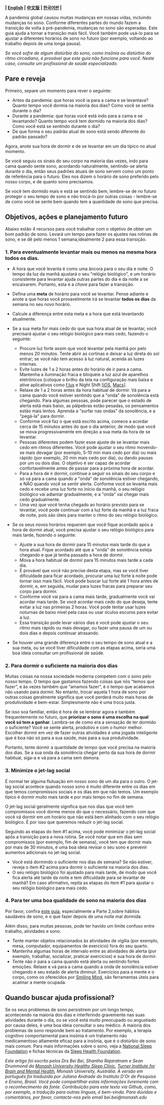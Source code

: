 
**| [English](https://github.com/beisci/SleepInfo/blob/master/sleep_transition.md) | [中文版](https://github.com/beisci/SleepInfo/blob/master/sleep_transition_cn.md) | [한국어판](https://github.com/beisci/SleepInfo/blob/master/sleep_transition_kr.md) |**

A pandemia global causou muitas mudanças em nossas vidas, incluindo mudanças no sono. Conforme diferentes partes do mundo fazem a transição de volta à pré-pandemia, mudanças no sono são esperadas. Este guia ajuda a tornar a transição mais fácil. Você também pode usá-lo para se ajustar a diferentes horários de sono no futuro (por exemplo, voltando ao trabalho depois de uma longa pausa). 

_Se você sofre de algum distúrbio do sono, como insônia ou distúrbio do ritmo circadiano, é provável que este guia não funcione para você. Neste caso, consulte um profissional de saúde especializado._

## Pare e reveja 

Primeiro, separe um momento para rever o seguinte: 

- Antes da pandemia: que horas você ia para a cama e se levantava? Quanto tempo você dormia na maioria dos dias? Como você se sentia durante o dia? 
- Durante a pandemia: que horas você está indo para a cama e se levantando? Quanto tempo você tem dormido na maioria dos dias? Como você está se sentindo durante o dia? 
- De que forma o seu padrão atual de sono está sendo diferente do padrão passado? 

Agora, anote sua hora de dormir e de se levantar em um dia típico no atual momento. 

Se você seguiu os sinais do seu corpo na maioria das vezes, indo para cama quando sente sono, acordando naturalmente, sentindo-se alerta durante o dia, então seus padrões atuais de sono servem como um ponto de referência para o futuro. Eles nos dizem o horário de sono preferido pelo nosso corpo, e de quanto sono precisamos. 

Se você tem dormido mais e está se sentindo bem, lembre-se de no futuro proteger o seu tempo de sono e não trocá-lo por outras coisas - lembre-se de como você se sente bem quando tem a quantidade de sono que precisa. 

## Objetivos, ações e planejamento futuro 

Abaixo estão 4 recursos para você trabalhar com o objetivo de obter um bom padrão de sono. Levará um tempo para fazer os ajustes nas rotinas de sono, e se dê pelo menos 1 semana,idealmente 2 para essa transição. 

### 1. Para eventualmente levantar mais ou menos na mesma hora todos os dias.

- A hora que você levanta é como uma âncora para o seu dia e noite. O tempo da luz da manhã ajustará o seu "relógio biológico", e um horário consistente para levantar ajuda outras partes do dia e da noite a se encaixarem. Portanto, esta é a _chave_ para fazer a transição. 
- Defina uma **meta** de horário para você se levantar. Pense adiante e anote a que horas você provavelmente irá se levantar **todos os dias** da semana no seu novo horário. 
- Calcule a diferença entre esta meta e a hora que está levantando atualmente. 

- Se a sua meta for mais cedo do que sua hora atual de se levantar, você precisará ajustar o seu relógio biológico para mais cedo, fazendo o seguinte: 
	- Procure luz forte assim que você levantar pela manhã por pelo menos 20 minutos. Tente abrir as cortinas e deixar a luz direta do sol entrar; se você não tem acesso à luz natural, acenda as luzes internas. 
	- Evite luzes de 1 a 2 horas antes do horário de ir para a cama. Mantenha a iluminação fraca e bloqueie a luz azul de aparelhos eletrônicos (coloque o brilho da tela na configuração mais baixa e ative aplicativos como [f.lux](https://justgetflux.com/) e Night Shift [[iOS](https://support.apple.com/en-au/HT207570), [Macs](https://support.apple.com/en-au/HT207513)].
	- Relaxe de 1 a 2 horas antes da hora habitual de dormir. Vá para a cama quando você estiver sentindo que a "onda" de sonolência está chegando. Para algumas pessoas, pode parecer que o estado de alerta está mais baixo, as pálpebras estão pesadas, os pensamentos estão mais lentos. Aprenda a "surfar nas ondas" da sonolência, e a "pegá-la" para dormir. 
	- Conforme você faz o que está escrito acima, comece a acordar cerca de 15 minutos antes do que o dia anterior, de modo que você se mova progressivamente em direção a sua meta da hora de se levantar.
	- Pessoas diferentes podem fazer esse ajuste de se levantar mais cedo em ritmos diferentes. Você pode ajustar o seu ritmo movendo-se mais devagar (por exemplo, 5-10 min mais cedo por dia) ou mais rápido (por exemplo, 20 min mais cedo por dia), ou dando pausas por um ou dois dias. O objetivo é ser capaz de acordar confortavelmente antes de passar para a próxima hora de acordar. 
	- Para a hora de ir dormir, continue a seguir os sinais do seu corpo e só vá para a cama quando a "onda" de sonolência estiver chegando, e NÃO quando você se sentir alerta. Conforme você se levanta mais cedo e recebe uma luz forte no início da manhã, o seu relógio biológico vai adiantar gradualmente, e a "onda" vai chegar mais cedo gradualmente. 
	- Uma vez que você tenha chegado ao horário previsto para se levantar, você pode continuar com a luz forte da manhã e a luz fraca de noite, pois são úteis para manter o ritmo do seu relógio biológico. 

- Se os seus novos horários requerem que você fique acordado após a hora de dormir atual, você precisa ajustar o seu relógio biológico para mais tarde, fazendo o seguinte:
	- Ajuste a sua hora de dormir para 15 minutos mais tarde do que a hora atual. Fique acordado até que a "onda" de sonolência esteja chegando e que já tenha passado a hora de dormir. 
	- Mova a hora habitual de dormir para 15 minutos mais tarde a cada dia. 
	- É provável que você não precise desta etapa, mas se você tiver dificuldade para ficar acordado, procurar uma luz forte à noite pode tornar isso mais fácil. Você pode buscar luz forte até 1 hora antes de dormir, e, em seguida, mudar para luzes fracas para preparar seu corpo para dormir. 
	- Conforme você vai para a cama mais tarde, gradualmente você vai acordar mais tarde. Se você acordar mais cedo do que deseja, tente evitar a luz nas primeiras 2 horas. Você pode tentar usar luzes noturnas de baixo nível pela casa ou usar óculos escuros para evitar a luz. 
	- Essa transição pode levar vários dias e você pode ajustar o seu ritmo mais rápido ou mais devagar, ou fazer uma pausa de um ou dois dias e depois continuar atrasando. 

- Se houver uma grande diferença entre o seu tempo de sono atual e a sua meta, ou se você tiver dificuldade com as etapas acima, seria uma boa ideia consultar um profissional de saúde. 

  

### 2. Para dormir o suficiente na maioria dos dias 

Muitas coisas na nossa sociedade moderna competem com o sono pelo nosso tempo. O tempo que gastamos fazendo coisas que nós “temos que fazer”, e às vezes também que “amamos fazer”, é o tempo que acabamos não usando para dormir. No entanto, trocar aquela 1 hora de sono por outras coisas geralmente significa que você perderá muito mais horas de produtividade e bem-estar. Simplesmente não é uma troca justa. 

Se isso soa familiar, então é hora de se lembrar agora e também frequentemente no futuro, que **priorizar o sono é uma escolha na qual você só tem a ganhar**. Lembra-se de como era a sensação de ter dormido o suficiente? Você se sente alerta, produtivo e com o humor melhor. Escolher dormir em vez de fazer outras atividades é uma jogada inteligente que é boa não só para a sua saúde, mas para a sua produtividade. 

Portanto, tente dormir a quantidade de tempo que você precisa na maioria dos dias. Se a sua onda da sonolência chegar perto da sua hora de dormir habitual, siga-a e vá para a cama sem demora.

### 3. Minimize o jet-lag social

É normal ter alguma flutuação em nosso sono de um dia para o outro. O jet-lag social acontece quando nosso sono é muito diferente entre os dias em que temos compromissos sociais e os dias em que não temos. Um exemplo típico é dormir muito mais tarde e por mais tempo no fim de semana.

O jet-lag social geralmente significa que nos dias que você tem compromissos você dorme menos do que o necessário, fazendo com que você vá dormir em um horário que não está bem alinhado com o seu relógio biológico. É por isso que queremos reduzir o jet-lag social. 

Seguindo as etapas do item #1 acima, você pode minimizar o jet-lag social após a transição para a nova rotina. Se você notar que em dias sem compromissos (por exemplo, fim de semana), você tem que dormir mais por mais de 30 minutos, é uma boa ideia revisar o seu sono e prevenir aumentos adicionais no jet-lag social. 
- Você está dormindo o suficiente nos dias de semana? Se não estiver, reveja o item #2 acima para dormir o suficiente na maioria dos dias. 
- O seu relógio biológico foi ajustado para mais tarde, de modo que você fica alerta até tarde da noite e tem dificuldade para se levantar de manhã? Em caso afirmativo, repita as etapas do item #1 para ajustar o seu relógio biológico para mais cedo. 

### 4. Para ter uma boa qualidade de sono na maioria dos dias

Por favor, confira [este guia](https://github.com/beisci/SleepInfo/blob/master/sleep_in_isolation_pt.md), especialmente a Parte 2,sobre hábitos saudáveis de sono, e o que fazer depois de uma noite mal dormida. 

Além disso, para muitas pessoas, pode ter havido um limite confuso entre trabalho, atividades e sono. 
- Tente manter objetos relacionados às atividades de vigília (por exemplo, mesa, computador, equipamentos de exercício) fora do seu quarto. 
- Mantenha algumas horas de intervalo entre as atividades de alerta (por exemplo, trabalhar, socializar, praticar exercícios) e sua hora de dormir. 
- Tente não ir para a cama quando está alerta ou sentindo fortes emoções. Relaxe e vá para a cama quando a onda de sonolência estiver chegando e seu estado de alerta diminuir. Exercícios para a mente e o corpo, como os oferecidos por [Smiling Mind](https://www.smilingmind.com.au), são ferramentas úteis para acalmar a mente ocupada. 

## Quando buscar ajuda profissional? 

Se os seus problemas de sono persistirem por um longo tempo, acontecendo na maioria dos dias e interferindo gravemente nas suas atividades durante o dia, ou se você está muito preocupado ou angustiado por causa deles, é uma boa ideia consultar o seu médico. A maioria dos problemas de sono responde bem ao tratamento. Por exemplo, a terapia cognitivo comportamental para insônia é um tratamento não medicamentoso altamente eficaz para a insônia, que é o distúrbio de sono mais comum. Para mais informações sobre o sono, veja a [National Sleep Foundation](https://www.sleepfoundation.org/) e fichas técnicas da [Sleep Health Foundation](https://www.sleephealthfoundation.org.au/fact-sheets.html).

_Este artigo foi escrito pelos Drs Bei Bei, Shantha Rajaratnam e Sean Drummond da [Monash University Healthy Sleep Clinic](https://www.monash.edu/turner-institute/turner-clinics/healthy-sleep-clinic), [Turner Institute for Brain and Mental Health](https://www.monash.edu/turner-institute), Monash University, Austrália. A versão em português foi traduzida por Juliana Andrade do Instituto D'Or de Pesquisa e Ensino, Brasil. Você pode compartilhar estas informações livremente com o reconhecimento da fonte. Contribuição para este texto via Github, como, por exemplo, a tradução para outras línguas, é bem-vinda. Para dúvidas e comentários, por favor, contacte-nos pelo email bei.bei@monash.edu_
